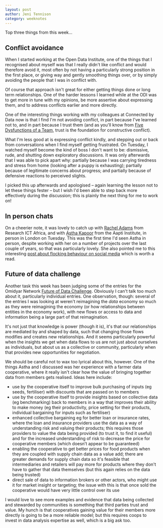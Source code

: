 ```yaml
---
layout: post
author: Jeni Tennison
category: weeknotes
---
```

Top three things from this week…


## Conflict avoidance

When I started working at the Open Data Institute, one of the things that I recognised about myself was that I really didn't like conflict and would therefore avoid it, most often by not having a particularly strong position in the first place, or giving way and gently smoothing things over, or by simply avoiding the people that I was in conflict with.

Of course that approach isn't great for either getting things done or long term relationships. One of the harder lessons I learned while at the ODI was to get more in tune with my opinions, be more assertive about expressing them, and to address conflicts earlier and more directly.

One of the interesting things working with my colleagues at Connected by Data now is that I find I'm not avoiding conflict, in part because I've learned not to, and in part because I trust them (and as you'll know from [Five Dysfunctions of a Team](https://en.wikipedia.org/wiki/The_Five_Dysfunctions_of_a_Team), trust is the foundation for constructive conflict).

What I'm less good at is expressing conflict kindly, and stepping out or back from conversations when I find myself getting frustrated. On Tuesday, I watched myself become the kind of boss I don't want to be: dismissive, rude, and shutting down exploratory discussions. It was only afterwards that I was able to pick apart why: partially because I was carrying tiredness and stress from home (looking after a puppy is exhausting); partially because of legitimate concerns about progress; and partially because of defensive reactions to perceived slights.

I picked this up afterwards and apologised – again learning the lesson not to let these things fester – but I wish I'd been able to step back more effectively during the discussion; this is plainly the next thing for me to work on!


## In person chats

On a cheerier note, it was lovely to catch up with [Rachel Adams](https://researchictafrica.net/author/rachel-adams/) from Research ICT Africa, and with [Astha Kapoor](https://in.linkedin.com/in/astha-kapoor-020b4760) from the Aapti Institute, in person in London on Tuesday. This was the first time I'd seen Astha in person, despite working with her on a number of projects over the last couple of years, so that was particularly lovely. She also pointed me to this interesting [post about flocking behaviour on social media](https://www.noemamag.com/how-online-mobs-act-like-flocks-of-birds) which is worth a read.


## Future of data challenge

Another task this week has been judging some of the entries for the Omidyar Network [Future of Data Challenge](https://www.futureofdatachallenge.org/). Obviously I can't talk too much about it, particularly individual entries. One observation, though: several of the entries I was looking at weren't reimagining the _data_ economy so much as they were reimagining the economy (or how relationships between entities in the economy work), with new flows or access to data and information being a large part of that reimagination.

It's not just that knowledge is power (though it is), it's that our relationships are mediated by and shaped by data, such that changing those flows modifies and creates new relationships. And it seems particularly powerful when the insights we get when data flows to us are not just about ourselves as individuals, but about us as a collective or community, particularly when that provides new opportunities for negotiation.

We should be careful not to wax too lyrical about this, however. One of the things Astha and I discussed was her experience with a farmer data cooperative, where it really isn't clear how the value of bringing together data from members gets realised. Ideas here include:



* use by the cooperative itself to improve bulk purchasing of inputs (eg seeds, fertiliser) with discounts that are passed on to members
* use by the cooperative itself to provide insights based on collective data (eg benchmarking) back to members in a way that improves their ability to make money (eg their productivity, price setting for their products, individual bargaining for inputs such as fertiliser)
* enhanced collective bargaining eg for better loan or insurance rates, where the loan and insurance providers use the data as a way of understanding risk and valuing their products; this requires those providers to value the data being provided (to trust it, to find it useful) and for the increased understanding of risk to decrease the price for cooperative members (which doesn’t appear to be guaranteed)
* enabling the cooperative to get better prices for food products when they are coupled with supply chain data as a value add; there are greater demands for supply chain data so it's feasible that intermediaries and retailers will pay more for products where they don't have to gather that data themselves (but this again relies on the data being trusted)
* direct sale of data to information brokers or other actors, who might use it for market insight or targeting; the issue with this is that once sold the cooperative would have very little control over its use

I would love to see more examples and evidence that data being collected and stewarded by communities is something that third parties trust and value. My hunch is that cooperatives gaining value for their members more directly is going to be a more reliable model; but this requires coops to invest in data analysis expertise as well, which is a big ask too.